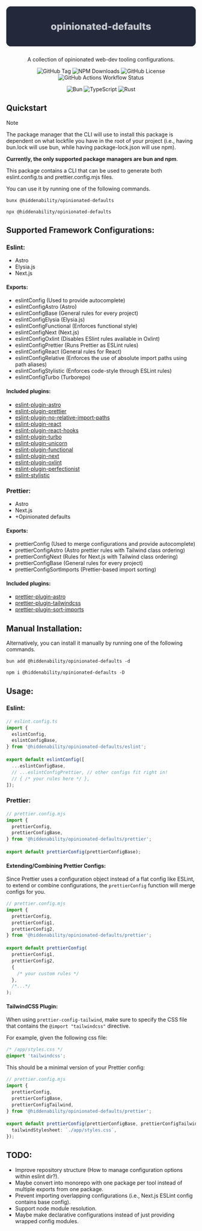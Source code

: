 <div align="center">
  
# ![Banner](/assets/banner.svg)
A collection of opinionated web-dev tooling configurations.

![GitHub Tag](https://img.shields.io/github/v/tag/hiddenabilitree/opinionated-defaults?style=for-the-badge)
![NPM Downloads](https://img.shields.io/npm/d18m/%40hiddenability%2Fopinionated-defaults?style=for-the-badge)
![GitHub License](https://img.shields.io/github/license/hiddenabilitree/opinionated-defaults?style=for-the-badge)
![GitHub Actions Workflow Status](https://img.shields.io/github/actions/workflow/status/HiddenAbilitree/opinionated-defaults/release.yml?style=for-the-badge)

![Bun](https://img.shields.io/badge/Bun-000?logo=bun&logoColor=fff&style=for-the-badge)
![TypeScript](https://img.shields.io/badge/TypeScript-3178C6?logo=typescript&logoColor=fff&style=for-the-badge)
![Rust](https://img.shields.io/badge/Rust-%23000000.svg?e&logo=rust&logoColor=white&style=for-the-badge)

</div>

## Quickstart

> [!NOTE]
> The package manager that the CLI will use to install this package is dependent on what lockfile you have in the root of your project (i.e., having bun.lock will use bun, while having package-lock.json will use npm).
> 
> **Currently, the only supported package managers are bun and npm**.

This package contains a CLI that can be used to generate both eslint.config.ts and prettier.config.mjs files.

You can use it by running one of the following commands.

```
bunx @hiddenability/opinionated-defaults
```

```
npx @hiddenability/opinionated-defaults
```

## Supported Framework Configurations:

### Eslint:

- Astro
- Elysia.js
- Next.js

#### Exports:

- eslintConfig (Used to provide autocomplete)
- eslintConfigAstro (Astro)
- eslintConfigBase (General rules for every project)
- eslintConfigElysia (Elysia.js)
- eslintConfigFunctional (Enforces functional style)
- eslintConfigNext (Next.js)
- eslintConfigOxlint (Disables ESlint rules available in Oxlint)
- eslintConfigPrettier (Runs Prettier as ESLint rules)
- eslintConfigReact (General rules for React)
- eslintConfigRelative (Enforces the use of absolute import paths using path aliases)
- eslintConfigStylistic (Enforces code-style through ESLint rules)
- eslintConfigTurbo (Turborepo)

#### Included plugins:

- [eslint-plugin-astro](https://github.com/ota-meshi/eslint-plugin-astro)
- [eslint-plugin-prettier](https://github.com/prettier/eslint-plugin-prettier)
- [eslint-plugin-no-relative-import-paths](https://github.com/MelvinVermeer/eslint-plugin-no-relative-import-paths)
- [eslint-plugin-react](https://github.com/jsx-eslint/eslint-plugin-react)
- [eslint-plugin-react-hooks](https://github.com/facebook/react/tree/main/packages/eslint-plugin-react-hooks)
- [eslint-plugin-turbo](https://github.com/vercel/turborepo/tree/main/packages/eslint-plugin-turbo)
- [eslint-plugin-unicorn](https://github.com/sindresorhus/eslint-plugin-unicorn)
- [eslint-plugin-functional](https://github.com/eslint-functional/eslint-plugin-functional)
- [eslint-plugin-next](https://github.com/vercel/next.js/tree/canary/packages/eslint-plugin-next)
- [eslint-plugin-oxlint](https://github.com/oxc-project/eslint-plugin-oxlint)
- [eslint-plugin-perfectionist](https://github.com/azat-io/eslint-plugin-perfectionist)
- [eslint-stylistic](https://github.com/eslint-stylistic/eslint-stylistic)

### Prettier:

- Astro
- Next.js
- +Opinionated defaults

#### Exports:

- prettierConfig (Used to merge configurations and provide autocomplete)
- prettierConfigAstro (Astro prettier rules with Tailwind class ordering)
- prettierConfigNext (Rules for Next.js with Tailwind class ordering)
- prettierConfigBase (General rules for every project)
- prettierConfigSortImports (Prettier-based import sorting)

#### Included plugins:

- [prettier-plugin-astro](https://github.com/withastro/prettier-plugin-astro)
- [prettier-plugin-tailwindcss](https://github.com/tailwindlabs/prettier-plugin-tailwindcss)
- [prettier-plugin-sort-imports](https://github.com/trivago/prettier-plugin-sort-imports)

## Manual Installation:

Alternatively, you can install it manually by running one of the following commands.

```
bun add @hiddenability/opinionated-defaults -d
```

```
npm i @hiddenability/opinionated-defaults -D
```

## Usage:

### Eslint:

```ts
// eslint.config.ts
import {
  eslintConfig,
  eslintConfigBase,
} from '@hiddenability/opinionated-defaults/eslint';

export default eslintConfig([
  ...eslintConfigBase,
  // ...eslintConfigPrettier, // other configs fit right in!
  // { /* your rules here */ },
]);
```

### Prettier:

```ts
// prettier.config.mjs
import {
  prettierConfig,
  prettierConfigBase,
} from '@hiddenability/opinionated-defaults/prettier';

export default prettierConfig(prettierConfigBase);
```

#### Extending/Combining Prettier Configs:

Since Prettier uses a configuration object instead of a flat config like ESLint, to extend or combine configurations, the `prettierConfig` function will merge configs for you.

```ts
// prettier.config.mjs
import {
  prettierConfig,
  prettierConfig1,
  prettierConfig2,
} from '@hiddenability/opinionated-defaults/prettier';

export default prettierConfig(
  prettierConfig1,
  prettierConfig2,
  {
    /* your custom rules */
  },
  /*...*/
);
```

#### TailwindCSS Plugin:

When using `prettier-config-tailwind`, make sure to specify the CSS file that contains the `@import "tailwindcss"` directive.

For example, given the following css file:

```css
/* /app/styles.css */
@import 'tailwindcss';
```

This should be a minimal version of your Prettier config:

```ts
// prettier.config.mjs
import {
  prettierConfig,
  prettierConfigBase,
  prettierConfigTailwind,
} from '@hiddenability/opinionated-defaults/prettier';

export default prettierConfig(prettierConfigBase, prettierConfigTailwind, {
  tailwindStylesheet: `./app/styles.css`,
});
```


## TODO:

- Improve repository structure (How to manage configuration options within eslint dir?).
- Maybe convert into monorepo with one package per tool instead of multiple exports from one package.
- Prevent importing overlapping configurations (i.e., Next.js ESLint config contains base config).
- Support node module resolution.
- Maybe make declarative configurations instead of just providing wrapped config modules.
